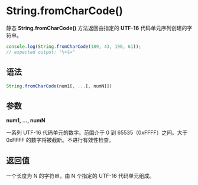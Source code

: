 # String.fromCharCode()

静态 **String.fromCharCode()** 方法返回由指定的 **UTF-16** 代码单元序列创建的字符串。

``` js
console.log(String.fromCharCode(189, 43, 190, 61));
// expected output: "½+¾="
```

## 语法

``` js
String.fromCharCode(num1[, ...[, numN]])
```

## 参数

**num1, ..., numN**

一系列 UTF-16 代码单元的数字。范围介于 0 到 65535（0xFFFF）之间。大于 0xFFFF 的数字将被截断。不进行有效性检查。

## 返回值

一个长度为 N 的字符串，由 N 个指定的 UTF-16 代码单元组成。
